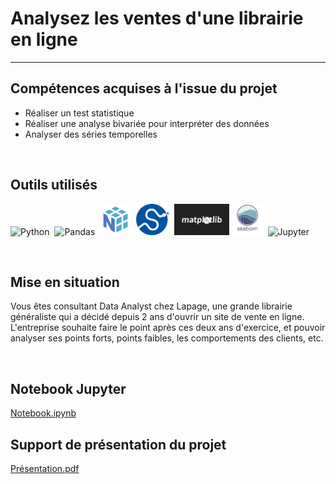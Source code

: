 # Analysez les ventes d'une librairie en ligne
---

## Compétences acquises à l'issue du projet
* Réaliser un test statistique
* Réaliser une analyse bivariée pour interpréter des données
* Analyser des séries temporelles

<br>

## Outils utilisés
<img src="https://cdn.jsdelivr.net/gh/devicons/devicon/icons/python/python-original-wordmark.svg" title="Python"  alt="Python" height="50"/>&nbsp;
<img src="https://github.com/StephaneBertrand34/Python_-_Analyse_des_ventes_d_une_librairie_en_ligne/blob/main/img/pandas%20(1).jpg" title="Pandas"  alt="Pandas" height="50" fill="white"/>&nbsp;
<img src="https://github.com/StephaneBertrand34/Python-Analysez_les_ventes_d-une_librairie_en_ligne/blob/main/img/numpy.png" title="Numpy"  alt="Numpy" height="50"/>&nbsp;
<img src="https://github.com/StephaneBertrand34/Python-Analysez_les_ventes_d-une_librairie_en_ligne/blob/main/img/scipy-logo.jpg" title="Scipy"  alt="Scipy" height="50"/>&nbsp;
<img src="https://github.com/StephaneBertrand34/Python-Analysez_les_ventes_d-une_librairie_en_ligne/blob/main/img/thumbnail-matplotlib-773540575.jpg" title="Matplotlib"  alt="Matplotlib" height="50"/>
<img src="https://github.com/StephaneBertrand34/Python-Analysez_les_ventes_d-une_librairie_en_ligne/blob/main/img/Seaborn.jpg" title="Seaborn"  alt="Seaborn" height="50"/>&nbsp;
<img src="https://cdn.jsdelivr.net/gh/devicons/devicon/icons/jupyter/jupyter-original-wordmark.svg" title="Jupyter"  alt="Jupyter" height="50"/>&nbsp;

<br>

## Mise en situation
Vous êtes consultant Data Analyst chez Lapage, une grande librairie généraliste qui a décidé depuis 2 ans d'ouvrir un site de vente en ligne.   
L'entreprise souhaite faire le point après ces deux ans d'exercice, et pouvoir analyser ses points forts, points faibles, les comportements des clients, etc.

<br>

## Notebook Jupyter
<a href="https://github.com/StephaneBertrand34/Python-Analysez_les_ventes_d-une_librairie_en_ligne/blob/main/P6.ipynb" target="_blank" title="Notebook.ipynb">Notebook.ipynb</a>

## Support de présentation du projet
<a href="https://github.com/StephaneBertrand34/Python-Analysez_les_ventes_d-une_librairie_en_ligne/blob/main/Bertrand_St%C3%A9phane_1_presentation_022022.pdf" target="_blank" title="Présentation.pdf">Présentation.pdf</a>
